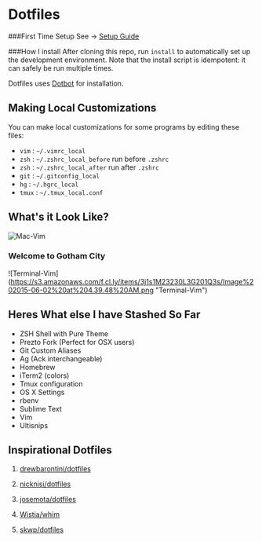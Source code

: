 Dotfiles 
=========

###First Time Setup See -> [Setup Guide](https://github.com/bradbergeron-us/dotfiles/blob/master/setup.md)

###How I install
After cloning this repo, run `install` to automatically set up the development environment. Note that the install script is idempotent: it can safely be run multiple times.

Dotfiles uses [Dotbot](https://github.com/anishathalye/dotbot) for installation.

Making Local Customizations
---------------------------

You can make local customizations for some programs by editing these files:

* `vim` : `~/.vimrc_local`
* `zsh` : `~/.zshrc_local_before` run before `.zshrc`
* `zsh` : `~/.zshrc_local_after` run after `.zshrc`
* `git` : `~/.gitconfig_local`
* `hg` : `~/.hgrc_local`
* `tmux` : `~/.tmux_local.conf`

What's it Look Like?
---------------------------
![Mac-Vim](https://s3.amazonaws.com/f.cl.ly/items/3F343Q0H3q0e2x3U3x1l/Image%202015-06-02%20at%204.30.02%20AM.png "Mac-Vim Setup")

### Welcome to Gotham City

![Terminal-Vim] (https://s3.amazonaws.com/f.cl.ly/items/3j1s1M23230L3G201Q3s/Image%202015-06-02%20at%204.39.48%20AM.png "Terminal-Vim")

Heres What else I have Stashed So Far
-------------------------------------------------------------
- ZSH Shell with Pure Theme
- Prezto Fork (Perfect for OSX users)
- Git Custom Aliases
- Ag (Ack interchangeable)
- Homebrew
- iTerm2 (colors)
- Tmux configuration
- OS X Settings
- rbenv
- Sublime Text
- Vim
- Ultisnips


Inspirational Dotfiles
----------------------

1. [drewbarontini/dotfiles](https://github.com/drewbarontini/dotfiles)

2. [nicknisi/dotfiles](https://github.com/nicknisi/dotfiles)

3. [josemota/dotfiles](https://github.com/josemota/dotfiles)

4. [Wistia/whim](https://github.com/wistia/whim)

5. [skwp/dotfiles](https://github.com/skwp/dotfiles)
